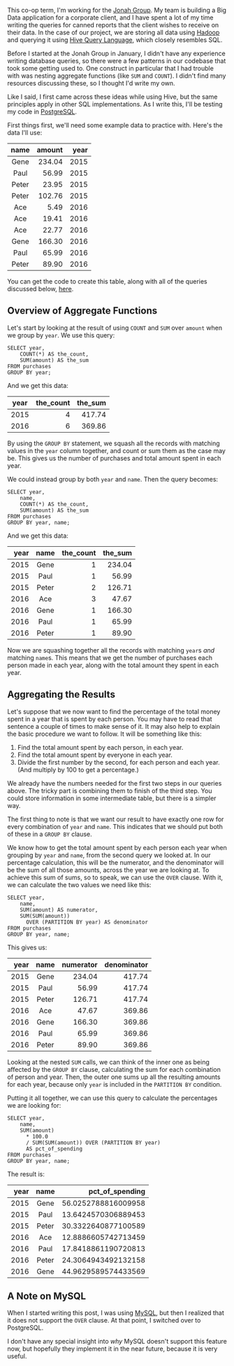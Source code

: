 <!-- Nesting SQL Aggregate Functions -->
<!-- 2017-03-26 -->

This co-op term, I'm working for the
[Jonah Group](https://www.jonahgroup.com/).  My team is building a Big Data
application for a corporate client, and I have spent a lot of my time writing
the queries for canned reports that the client wishes to receive on their data.
In the case of our project, we are storing all data using
[Hadoop](http://hadoop.apache.org/) and querying it using
[Hive Query Language](https://hive.apache.org/), which closely resembles SQL.

Before I started at the Jonah Group in January, I didn't have any experience
writing database queries, so there were a few patterns in our codebase that
took some getting used to. One construct in particular that I had trouble with
was nesting aggregate functions (like `SUM` and `COUNT`). I didn't find many
resources discussing these, so I thought I'd write my own.

Like I said, I first came across these ideas while using Hive, but the same
principles apply in other SQL implementations. As I write this, I'll be testing
my code in [PostgreSQL](https://www.postgresql.org/).

First things first, we'll need some example data to practice with. Here's the
data I'll use:

 name | amount | year
:----:|-------:|----:
 Gene | 234.04 | 2015
 Paul |  56.99 | 2015
Peter |  23.95 | 2015
Peter | 102.76 | 2015
  Ace |   5.49 | 2016
  Ace |  19.41 | 2016
  Ace |  22.77 | 2016
 Gene | 166.30 | 2016
 Paul |  65.99 | 2016
Peter |  89.90 | 2016

You can get the code to create this table, along with all of the queries
discussed below,
[here](https://gist.github.com/jdw1996/036d10e4a5a32fac218fda6a4a864b29).

## Overview of Aggregate Functions

Let's start by looking at the result of using `COUNT` and `SUM` over `amount`
when we group by `year`. We use this query:

```
SELECT year,
    COUNT(*) AS the_count,
    SUM(amount) AS the_sum
FROM purchases
GROUP BY year;
```

And we get this data:

year | the_count | the_sum
:---:|----------:|-------:
2015 |         4 |  417.74
2016 |         6 |  369.86

By using the `GROUP BY` statement, we squash all the records with matching
values in the `year` column together, and count or sum them as the case may be.
This gives us the number of purchases and total amount spent in each year.

We could instead group by both `year` and `name`. Then the query becomes:

```
SELECT year,
    name,
    COUNT(*) AS the_count,
    SUM(amount) AS the_sum
FROM purchases
GROUP BY year, name;
```

And we get this data:

year | name  | the_count | the_sum
----:|:-----:|----------:|-------:
2015 | Gene  |         1 |  234.04
2015 | Paul  |         1 |   56.99
2015 | Peter |         2 |  126.71
2016 | Ace   |         3 |   47.67
2016 | Gene  |         1 |  166.30
2016 | Paul  |         1 |   65.99
2016 | Peter |         1 |   89.90

Now we are squashing together all the records with matching `year`s *and*
matching `name`s. This means that we get the number of purchases each person
made in each year, along with the total amount they spent in each year.

## Aggregating the Results

Let's suppose that we now want to find the percentage of the total money spent
in a year that is spent by each person. You may have to read that sentence a
couple of times to make sense of it. It may also help to explain the basic
procedure we want to follow. It will be something like this:

1.  Find the total amount spent by each person, in each year.
2.  Find the total amount spent by everyone in each year.
3.  Divide the first number by the second, for each person and each year. (And
    multiply by 100 to get a percentage.)

We already have the numbers needed for the first two steps in our queries
above. The tricky part is combining them to finish of the third step. You could
store information in some intermediate table, but there is a simpler way.

The first thing to note is that we want our result to have exactly one row for
every combination of `year` and `name`. This indicates that we should put both
of these in a `GROUP BY` clause.

We know how to get the total amount spent by each person each year when
grouping by `year` and `name`, from the second query we looked at. In our
percentage calculation, this will be the numerator, and the denominator will be
the sum of all those amounts, across the year we are looking at. To achieve
this sum of sums, so to speak, we can use the `OVER` clause. With it, we can
calculate the two values we need like this:

```
SELECT year,
    name,
    SUM(amount) AS numerator,
    SUM(SUM(amount))
      OVER (PARTITION BY year) AS denominator
FROM purchases
GROUP BY year, name;
```

This gives us:

year | name  | numerator | denominator
----:|:-----:|----------:|-----------:
2015 | Gene  |    234.04 |      417.74
2015 | Paul  |     56.99 |      417.74
2015 | Peter |    126.71 |      417.74
2016 | Ace   |     47.67 |      369.86
2016 | Gene  |    166.30 |      369.86
2016 | Paul  |     65.99 |      369.86
2016 | Peter |     89.90 |      369.86

Looking at the nested `SUM` calls, we can think of the inner one as being
affected by the `GROUP BY` clause, calculating the sum for each combination of
person and year. Then, the outer one sums up all the resulting amounts for each
year, because only `year` is included in the `PARTITION BY` condition.

Putting it all together, we can use this query to calculate the percentages we
are looking for:

```
SELECT year,
    name,
    SUM(amount)
      * 100.0
      / SUM(SUM(amount)) OVER (PARTITION BY year)
      AS pct_of_spending
FROM purchases
GROUP BY year, name;
```

The result is:

year | name  | pct_of_spending
----:|:-----:|-------------------:
2015 | Gene  | 56.0252788816009958
2015 | Paul  | 13.6424570306889453
2015 | Peter | 30.3322640877100589
2016 | Ace   | 12.8886605742713459
2016 | Paul  | 17.8418861190720813
2016 | Peter | 24.3064943492132158
2016 | Gene  | 44.9629589574433569

## A Note on MySQL

When I started writing this post, I was using [MySQL](https://www.mysql.com/),
but then I realized that it does not support the `OVER` clause. At that point,
I switched over to PostgreSQL.

I don't have any special insight into *why* MySQL doesn't support this feature
now, but hopefully they implement it in the near future, because it is very
useful.

